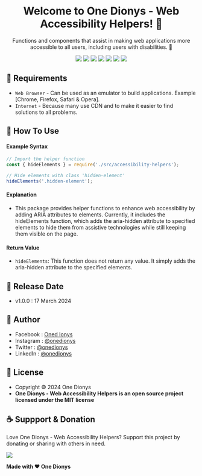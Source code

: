 <h1 align="center">Welcome to One Dionys - Web Accessibility Helpers! 👋 </h1>

<p align="center">Functions and components that assist in making web applications more accessible to all users, including users with disabilities. 💖 </p>

<p align="center">
<img src="https://img.shields.io/github/contributors/onedionys/onedionys-web-accessibility-helpers?style=flat-square">
<img src="https://img.shields.io/github/issues/onedionys/onedionys-web-accessibility-helpers?style=flat-square">
<img src="https://img.shields.io/github/stars/onedionys/onedionys-web-accessibility-helpers?style=flat-square"> 
<img src="https://img.shields.io/github/forks/onedionys/onedionys-web-accessibility-helpers?style=flat-square">
<img src="https://img.shields.io/github/last-commit/onedionys/onedionys-web-accessibility-helpers.svg?style=flat-square">
<img src="https://img.shields.io/github/languages/code-size/onedionys/onedionys-web-accessibility-helpers?style=flat-square">
<img src="https://img.shields.io/github/license/onedionys/onedionys-web-accessibility-helpers?style=flat-square">
</p>

## 💾 Requirements

* `Web Browser` - Can be used as an emulator to build applications. Example [Chrome, Firefox, Safari & Opera].
* `Internet` - Because many use CDN and to make it easier to find solutions to all problems.

## 🎯 How To Use

#### Example Syntax

```javascript
// Import the helper function
const { hideElements } = require('./src/accessibility-helpers');

// Hide elements with class 'hidden-element'
hideElements('.hidden-element');
```

#### Explanation

* This package provides helper functions to enhance web accessibility by adding ARIA attributes to elements. Currently, it includes the hideElements function, which adds the aria-hidden attribute to specified elements to hide them from assistive technologies while still keeping them visible on the page.

#### Return Value

* `hideElements`: This function does not return any value. It simply adds the aria-hidden attribute to the specified elements.

## 📆 Release Date

* v1.0.0 : 17 March 2024

## 🧑 Author

* Facebook : <a href="https://www.facebook.com/theonedionys"> Oned Ionys</a>
* Instagram : <a href="https://www.instagram.com/onedionys/"> @onedionys</a>
* Twitter : <a href="https://twitter.com/onedionys"> @onedionys</a>
* LinkedIn :  <a href="https://www.linkedin.com/in/onedionys/"> @onedionys</a>

## 📝 License

* Copyright © 2024 One Dionys
* **One Dionys - Web Accessibility Helpers is an open source project licensed under the MIT license**

## ☕️ Suppport & Donation

Love One Dionys - Web Accessibility Helpers? Support this project by donating or sharing with others in need.

<a href="https://www.buymeacoffee.com/onedionys"><img src="https://img.shields.io/badge/Buy_Me_A_Coffee-FFDD00?style=for-the-badge&logo=buy-me-a-coffee&logoColor=black"/> </a>

**Made with ❤️ One Dionys**
